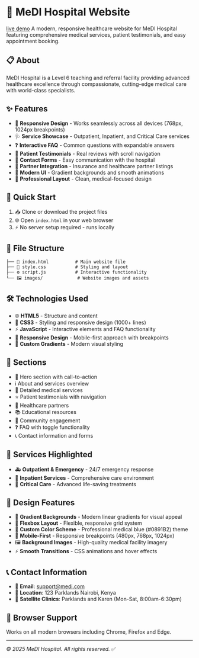  
# 🏥 MeDI Hospital Website
[live demo](https://samkaruri.github.io/medihospital/)
A modern, responsive healthcare website for MeDI Hospital featuring comprehensive medical services, patient testimonials, and easy appointment booking.

## 📋 About

MeDI Hospital is a Level 6 teaching and referral facility providing advanced healthcare excellence through compassionate, cutting-edge medical care with world-class specialists.

## ✨ Features

- 📱 **Responsive Design** - Works seamlessly across all devices (768px, 1024px breakpoints)
- 🩺 **Service Showcase** - Outpatient, Inpatient, and Critical Care services
- ❓ **Interactive FAQ** - Common questions with expandable answers
- 💬 **Patient Testimonials** - Real reviews with scroll navigation
- 📧 **Contact Forms** - Easy communication with the hospital
- 🤝 **Partner Integration** - Insurance and healthcare partner listings
- 🎨 **Modern UI** - Gradient backgrounds and smooth animations
- 🏥 **Professional Layout** - Clean, medical-focused design

## 🚀 Quick Start

1. 📥 Clone or download the project files
2. 🌐 Open `index.html` in your web browser
3. ⚡ No server setup required - runs locally

## 📁 File Structure

```
├── 📄 index.html          # Main website file
├── 🎨 style.css           # Styling and layout
├── ⚙️ script.js           # Interactive functionality
└── 🖼️ images/             # Website images and assets
```

## 🛠️ Technologies Used

- 🌐 **HTML5** - Structure and content
- 🎨 **CSS3** - Styling and responsive design (1000+ lines)
- ⚡ **JavaScript** - Interactive elements and FAQ functionality
- 📱 **Responsive Design** - Mobile-first approach with breakpoints
- 🎨 **Custom Gradients** - Modern visual styling

## 📱 Sections

- 🎯 Hero section with call-to-action
- ℹ️ About and services overview
- 🏥 Detailed medical services
- ⭐ Patient testimonials with navigation
- 🤝 Healthcare partners
- 📚 Educational resources
- 👥 Community engagement
- ❓ FAQ with toggle functionality
- 📞 Contact information and forms

## 🏥 Services Highlighted

- 🚑 **Outpatient & Emergency** - 24/7 emergency response
- 🏩 **Inpatient Services** - Comprehensive care environment
- 🚨 **Critical Care** - Advanced life-saving treatments

## 🎨 Design Features

- 🌈 **Gradient Backgrounds** - Modern linear gradients for visual appeal
- 📐 **Flexbox Layout** - Flexible, responsive grid system
- 🔵 **Custom Color Scheme** - Professional medical blue (#0891B2) theme
- 📱 **Mobile-First** - Responsive breakpoints (480px, 768px, 1024px)
- 🖼️ **Background Images** - High-quality medical facility imagery
- ⚡ **Smooth Transitions** - CSS animations and hover effects

## 📞 Contact Information

- 📧 **Email**: support@medi.com
- 📍 **Location**: 123 Parklands Nairobi, Kenya
- 🏢 **Satellite Clinics**: Parklands and Karen (Mon-Sat, 8:00am-6:30pm)

## 🔧 Browser Support

Works on all modern browsers including Chrome, Firefox and Edge.

---

*© 2025 MeDI Hospital. All rights reserved.* ✅
